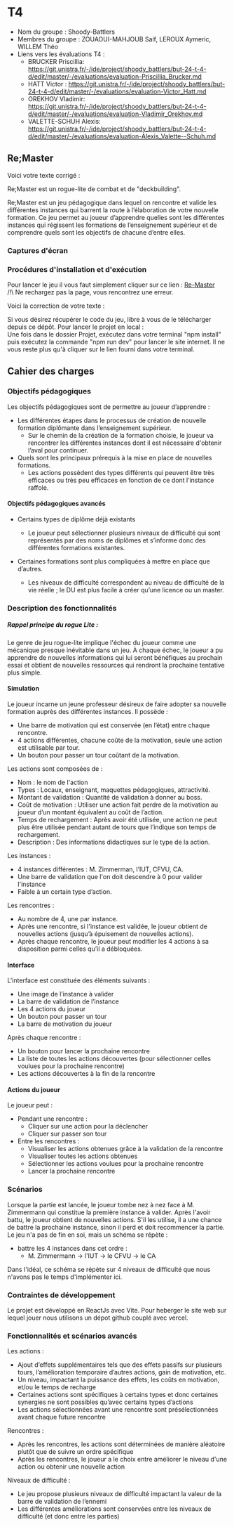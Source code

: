# T4

- Nom du groupe : Shoody-Battlers
- Membres du groupe : ZOUAOUI-MAHJOUB Saif, LEROUX Aymeric, WILLEM Théo
- Liens vers les évaluations T4 :
  - BRUCKER Priscillia: <https://git.unistra.fr/-/ide/project/shoody_battlers/but-24-t-4-d/edit/master/-/evaluations/evaluation-Priscillia_Brucker.md>
  - HATT Victor : <https://git.unistra.fr/-/ide/project/shoody_battlers/but-24-t-4-d/edit/master/-/evaluations/evaluation-Victor_Hatt.md>
  - OREKHOV Vladimir: <https://git.unistra.fr/-/ide/project/shoody_battlers/but-24-t-4-d/edit/master/-/evaluations/evaluation-Vladimir_Orekhov.md>
  - VALETTE-SCHUH Alexis: <https://git.unistra.fr/-/ide/project/shoody_battlers/but-24-t-4-d/edit/master/-/evaluations/evaluation-Alexis_Valette--Schuh.md>


## Re;Master

Voici votre texte corrigé :

Re;Master est un rogue-lite de combat et de "deckbuilding".

Re;Master est un jeu pédagogique dans lequel on rencontre et valide les différentes instances qui barrent la route à l’élaboration de votre nouvelle formation. Ce jeu permet au joueur d’apprendre quelles sont les différentes instances qui régissent les formations de l’enseignement supérieur et de comprendre quels sont les objectifs de chacune d’entre elles.

### Captures d'écran

### Procédures d'installation et d'exécution
Pour lancer le jeu il vous faut simplement cliquer sur ce lien : [Re-Master](https://re-master-umber.vercel.app/)  
/!\ Ne rechargez pas la page, vous rencontrez une erreur.

Voici la correction de votre texte :

Si vous désirez récupérer le code du jeu, libre à vous de le télécharger depuis ce dépôt. Pour lancer le projet en local :  
Une fois dans le dossier Projet, exécutez dans votre terminal "npm install" puis exécutez la commande "npm run dev" pour lancer le site internet. Il ne vous reste plus qu'à cliquer sur le lien fourni dans votre terminal.

## Cahier des charges

### Objectifs pédagogiques

Les objectifs pédagogiques sont de permettre au joueur d’apprendre :

- Les différentes étapes dans le processus de création de nouvelle formation diplômante dans l’enseignement supérieur.
  - Sur le chemin de la création de la formation choisie, le joueur va rencontrer les différentes instances dont il est nécessaire d'obtenir l’aval pour continuer.
- Quels sont les principaux prérequis à la mise en place de nouvelles formations.
  - Les actions possèdent des types différents qui peuvent être très efficaces ou très peu efficaces en fonction de ce dont l’instance raffole.

#### Objectifs pédagogiques avancés 

- Certains types de diplôme déjà existants
  - Le joueur peut sélectionner plusieurs niveaux de difficulté qui sont représentés par des noms de diplômes et s’informe donc des différentes formations existantes.

- Certaines formations sont plus compliquées à mettre en place que d’autres.
  - Les niveaux de difficulté correspondent au niveau de difficulté de la vie réelle ; le DU est plus facile à créer qu’une licence ou un master.

### Description des fonctionnalités

##### Rappel principe du rogue Lite : 
Le genre de jeu rogue-lite implique l'échec du joueur comme une mécanique presque inévitable dans un jeu. À chaque échec, le joueur a pu apprendre de nouvelles informations qui lui seront bénéfiques au prochain essai et obtient de nouvelles ressources qui rendront la prochaine tentative plus simple.

#### Simulation
Le joueur incarne un jeune professeur désireux de faire adopter sa nouvelle formation auprès des différentes instances. Il possède :

- Une barre de motivation qui est conservée (en l’état) entre chaque rencontre.
- 4 actions différentes, chacune coûte de la motivation, seule une action est utilisable par tour.
- Un bouton pour passer un tour coûtant de la motivation.

Les actions sont composées de :

- Nom : le nom de l'action
- Types : Locaux, enseignant, maquettes pédagogiques, attractivité.
- Montant de validation : Quantité de validation à donner au boss.
- Coût de motivation : Utiliser une action fait perdre de la motivation au joueur d’un montant équivalent au coût de l’action.
- Temps de rechargement : Après avoir été utilisée, une action ne peut plus être utilisée pendant autant de tours que l’indique son temps de rechargement.
- Description : Des informations didactiques sur le type de la action.

Les instances :

- 4 instances différentes : M. Zimmerman, l’IUT, CFVU, CA.
- Une barre de validation que l'on doit descendre à 0 pour valider l'instance
- Faible à un certain type d’action.

Les rencontres :

- Au nombre de 4, une par instance.
- Après une rencontre, si l'instance est validée, le joueur obtient de nouvelles actions (jusqu’à épuisement de nouvelles actions).
- Après chaque rencontre, le joueur peut modifier les 4 actions à sa disposition parmi celles qu’il a débloquées.

#### Interface

L'interface est constituée des éléments suivants :

- Une image de l’instance à valider
- La barre de validation de l’instance
- Les 4 actions du joueur
- Un bouton pour passer un tour
- La barre de motivation du joueur

Après chaque rencontre :

- Un bouton pour lancer la prochaine rencontre
- La liste de toutes les actions découvertes (pour sélectionner celles voulues pour la prochaine rencontre)
- Les actions découvertes à la fin de la rencontre


#### Actions du joueur
Le joueur peut : 
- Pendant une rencontre : 
  - Cliquer sur une action pour la déclencher
  - Cliquer sur passer son tour
- Entre les rencontres :
  - Visualiser les actions obtenues grâce à la validation de la rencontre
  - Visualiser toutes les actions obtenues
  - Sélectionner les actions voulues pour la prochaine rencontre
  - Lancer la prochaine rencontre


### Scénarios

Lorsque la partie est lancée, le joueur tombe nez à nez face à M. Zimmermann qui constitue la première instance à valider. Après l'avoir battu, le joueur obtient de nouvelles actions. S'il les utilise, il a une chance de battre la prochaine instance, sinon il perd et doit recommencer la partie. Le jeu n'a pas de fin en soi, mais un schéma se répète : 
- battre les 4 instances dans cet ordre : 
  - M. Zimmermann -> l'IUT -> le CFVU -> le CA 

Dans l'idéal, ce schéma se répète sur 4 niveaux de difficulté que nous n'avons pas le temps d'implémenter ici.

### Contraintes de développement

Le projet est développé en ReactJs avec Vite.
Pour heberger le site web sur lequel jouer nous utilisons un dépot github couplé avec vercel.

### Fonctionnalités et scénarios avancés

Les actions : 
- Ajout d’effets supplémentaires tels que des effets passifs sur plusieurs tours, l’amélioration temporaire d’autres actions, gain de motivation, etc.
- Un niveau, impactant la puissance des effets, les coûts en motivation, et/ou le temps de recharge
- Certaines actions sont spécifiques à certains types et donc certaines synergies ne sont possibles qu’avec certains types d’actions
- Les actions sélectionnées avant une rencontre sont présélectionnées avant chaque future rencontre

Rencontres : 
- Après les rencontres, les actions sont déterminées de manière aléatoire plutôt que de suivre un ordre spécifique
- Après les rencontres, le joueur a le choix entre améliorer le niveau d'une action ou obtenir une nouvelle action

Niveaux de difficulté : 
- Le jeu propose plusieurs niveaux de difficulté impactant la valeur de la barre de validation de l’ennemi
- Les différentes améliorations sont conservées entre les niveaux de difficulté (et donc entre les parties)


